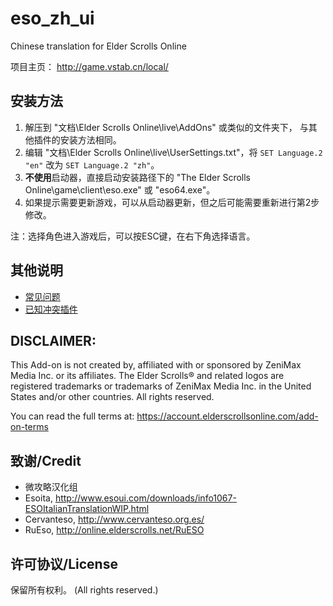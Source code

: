 # eso_zh_ui
Chinese translation for Elder Scrolls Online

项目主页： http://game.vstab.cn/local/

## 安装方法
1. 解压到 "文档\Elder Scrolls Online\live\AddOns" 或类似的文件夹下， 与其他插件的安装方法相同。
2. 编辑 "文档\Elder Scrolls Online\live\UserSettings.txt"，将 `SET Language.2 "en"` 改为 `SET Language.2 "zh"`。
3. **不使用**启动器，直接启动安装路径下的 "The Elder Scrolls Online\game\client\eso.exe" 或 "eso64.exe"。
4. 如果提示需要更新游戏，可以从启动器更新，但之后可能需要重新进行第2步修改。

注：选择角色进入游戏后，可以按ESC键，在右下角选择语言。

## 其他说明
* [常见问题](docs/common_issues.md)
* [已知冲突插件](../../wiki/已知冲突插件)

## DISCLAIMER:

This Add-on is not created by, affiliated with or sponsored by ZeniMax
Media Inc. or its affiliates. The Elder Scrolls® and related logos are
registered trademarks or trademarks of ZeniMax Media Inc. in the United
States and/or other countries. All rights reserved.

You can read the full terms at:
https://account.elderscrollsonline.com/add-on-terms

## 致谢/Credit
- 微攻略汉化组
- Esoita, http://www.esoui.com/downloads/info1067-ESOItalianTranslationWIP.html
- Cervanteso, http://www.cervanteso.org.es/
- RuEso, http://online.elderscrolls.net/RuESO

## 许可协议/License
保留所有权利。 (All rights reserved.)
